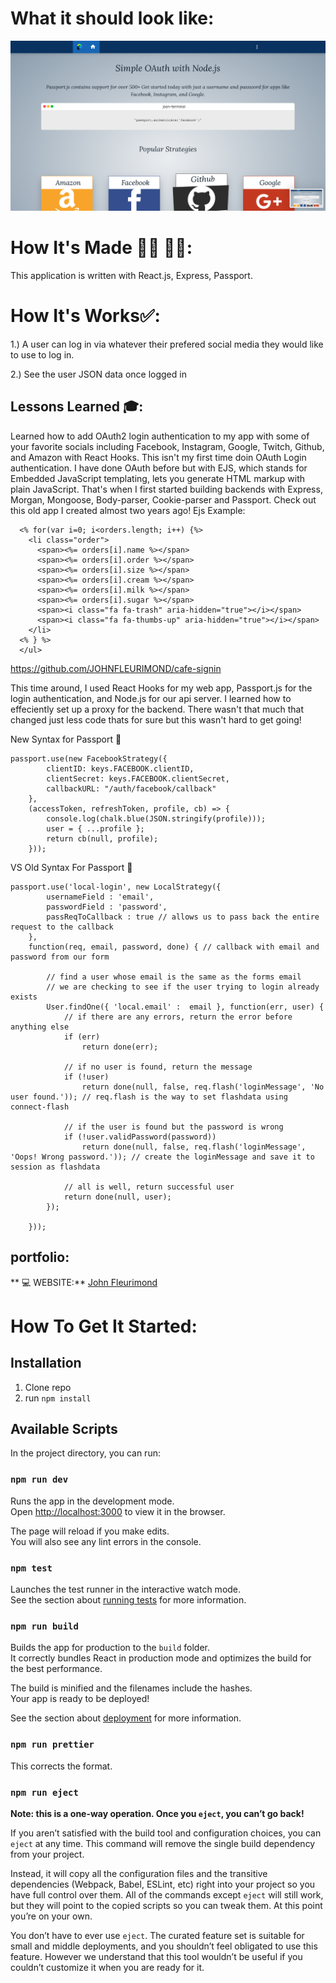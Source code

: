 # What it should look like: 

![Fleurimond](./public/PASSPORT.png)


# How It's Made :nut_and_bolt:🔨 :hammer::wrench::
 This application is written with React.js, Express, Passport.

 # How It's Works:white_check_mark::
1.) A user can log in via whatever their prefered social media they would like to use to log in.

2.) See the user JSON data once logged in 

## Lessons Learned :mortar_board::
Learned how to add OAuth2 login authentication to my app with some of your favorite socials including Facebook, Instagram, Google, Twitch, Github, and Amazon with React Hooks. This isn't my first time doin OAuth Login authentication. I have done OAuth before but with EJS, which stands for Embedded JavaScript templating, lets you generate HTML markup with plain JavaScript. That's when I first started building backends with Express, Morgan, Mongoose, Body-parser, Cookie-parser and Passport.  Check out this old app I created almost two years ago!
Ejs Example:

```  <ul class="orders">
  <% for(var i=0; i<orders.length; i++) {%>
    <li class="order">
      <span><%= orders[i].name %></span>
      <span><%= orders[i].order %></span>
      <span><%= orders[i].size %></span>
      <span><%= orders[i].cream %></span>
      <span><%= orders[i].milk %></span>
      <span><%= orders[i].sugar %></span>
      <span><i class="fa fa-trash" aria-hidden="true"></i></span>
      <span><i class="fa fa-thumbs-up" aria-hidden="true"></i></span>
    </li>
  <% } %>
  </ul>
```


https://github.com/JOHNFLEURIMOND/cafe-signin

This time around, I used React Hooks for my web app, Passport.js for the login authentication, and Node.js for our api server. I learned how to effeciently set up a proxy for the backend. There wasn't that much that changed just less code thats for sure but this wasn't hard to get going!

New Syntax for Passport :dvd:

```// Facebook Strategy
passport.use(new FacebookStrategy({
        clientID: keys.FACEBOOK.clientID,
        clientSecret: keys.FACEBOOK.clientSecret,
        callbackURL: "/auth/facebook/callback"
    },
    (accessToken, refreshToken, profile, cb) => {
        console.log(chalk.blue(JSON.stringify(profile)));
        user = { ...profile };
        return cb(null, profile);
    }));
``` 

VS Old Syntax For Passport :floppy_disk:

```   // by default, local strategy uses username and password, we will override with email
passport.use('local-login', new LocalStrategy({
        usernameField : 'email',
        passwordField : 'password',
        passReqToCallback : true // allows us to pass back the entire request to the callback
    },
    function(req, email, password, done) { // callback with email and password from our form

        // find a user whose email is the same as the forms email
        // we are checking to see if the user trying to login already exists
        User.findOne({ 'local.email' :  email }, function(err, user) {
            // if there are any errors, return the error before anything else
            if (err)
                return done(err);

            // if no user is found, return the message
            if (!user)
                return done(null, false, req.flash('loginMessage', 'No user found.')); // req.flash is the way to set flashdata using connect-flash

            // if the user is found but the password is wrong
            if (!user.validPassword(password))
                return done(null, false, req.flash('loginMessage', 'Oops! Wrong password.')); // create the loginMessage and save it to session as flashdata

            // all is well, return successful user
            return done(null, user);
        });

    }));
```
## portfolio:

** :computer:   WEBSITE:** [John Fleurimond](http://johnfleurimond.com)

# How To Get It Started:

## Installation

1. Clone repo
2. run `npm install`

## Available Scripts

In the project directory, you can run:

### `npm run dev`

Runs the app in the development mode.<br>
Open [http://localhost:3000](http://localhost:3000) to view it in the browser.

The page will reload if you make edits.<br>
You will also see any lint errors in the console.

### `npm test`

Launches the test runner in the interactive watch mode.<br>
See the section about [running tests](#running-tests) for more information.

### `npm run build`

Builds the app for production to the `build` folder.<br>
It correctly bundles React in production mode and optimizes the build for the best performance.

The build is minified and the filenames include the hashes.<br>
Your app is ready to be deployed!

See the section about [deployment](#deployment) for more information.
### `npm run prettier`
This corrects the format.

### `npm run eject`

**Note: this is a one-way operation. Once you `eject`, you can’t go back!**

If you aren’t satisfied with the build tool and configuration choices, you can `eject` at any time. This command will remove the single build dependency from your project.

Instead, it will copy all the configuration files and the transitive dependencies (Webpack, Babel, ESLint, etc) right into your project so you have full control over them. All of the commands except `eject` will still work, but they will point to the copied scripts so you can tweak them. At this point you’re on your own.

You don’t have to ever use `eject`. The curated feature set is suitable for small and middle deployments, and you shouldn’t feel obligated to use this feature. However we understand that this tool wouldn’t be useful if you couldn’t customize it when you are ready for it.

